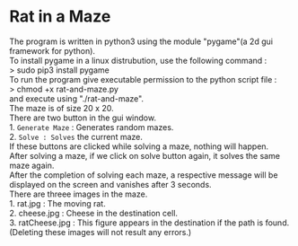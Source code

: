 # Rat in a Maze
The program is written in python3 using the module "pygame"(a 2d gui framework for python).  
To install pygame in a linux distrubution, use the following command :  
		> sudo pip3 install pygame  
To run the program give executable permission to the python script file :  
		> chmod +x rat-and-maze.py  
   and execute using "./rat-and-maze".  
The maze is of size 20 x 20.  
There are two button in the gui window.  
    1. `Generate Maze` : Generates random mazes.  
    2. `Solve : Solves` the current maze.  
If these buttons are clicked while solving a maze, nothing will happen.  
After solving a maze, if we click on solve button again, it solves the same maze again.  
After the completion of solving each maze, a respective message will be displayed on the screen and vanishes after 3 seconds.  
There are threee images in the maze.  
    1. rat.jpg : The moving rat.  
    2. cheese.jpg : Cheese in the destination cell.  
    3. ratCheese.jpg : This figure appears in the destination if the path is found.  
    (Deleting these images will not result any errors.)  
